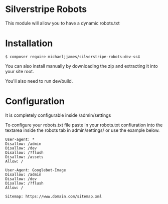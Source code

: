 # Silverstripe Robots

This module will allow you to have a dynamic robots.txt 

# Installation

```
$ composer require michaeljjames/silverstripe-robots:dev-ss4
```
You can also install manually by downloading the zip and extracting it into your site root.

You'll also need to run dev/build.

# Configuration

It is completely configurable inside /admin/settings

To configure your robots.txt file paste in your robots.txt confiuration into the textarea inside the robots tab in admin/settings/ or use the example below.

```
User-agent: *
Disallow: /admin
Disallow: /dev
Disallow: /?flush
Disallow: /assets
Allow: /

User-Agent: Googlebot-Image
Disallow: /admin
Disallow: /dev
Disallow: /?flush
Allow: /

Sitemap: https://www.domain.com/sitemap.xml
```

